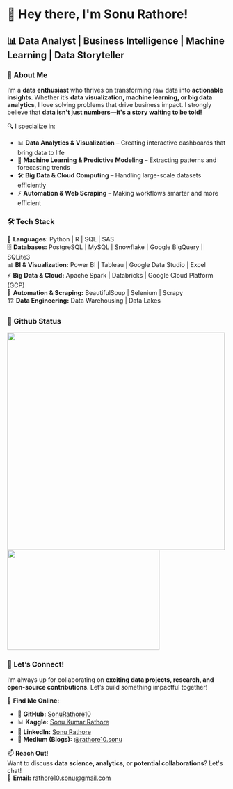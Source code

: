 # 👋 Hey there, I'm Sonu Rathore!  

## 📊 Data Analyst | Business Intelligence | Machine Learning | Data Storyteller  

### 👀 About Me  
I’m a **data enthusiast** who thrives on transforming raw data into **actionable insights**. Whether it’s **data visualization, machine learning, or big data analytics**, I love solving problems that drive business impact. I strongly believe that **data isn't just numbers—it's a story waiting to be told!**  

🔍 I specialize in:  
- 📊 **Data Analytics & Visualization** – Creating interactive dashboards that bring data to life  
- 🤖 **Machine Learning & Predictive Modeling** – Extracting patterns and forecasting trends  
- 🛠 **Big Data & Cloud Computing** – Handling large-scale datasets efficiently  
- ⚡ **Automation & Web Scraping** – Making workflows smarter and more efficient  

### 🛠 Tech Stack  
🚀 **Languages:** Python | R | SQL | SAS  
🗄️ **Databases:** PostgreSQL | MySQL | Snowflake | Google BigQuery | SQLite3  
📊 **BI & Visualization:** Power BI | Tableau | Google Data Studio | Excel  
⚡ **Big Data & Cloud:** Apache Spark | Databricks | Google Cloud Platform (GCP)  
🤖 **Automation & Scraping:** BeautifulSoup | Selenium | Scrapy  
🏗 **Data Engineering:** Data Warehousing | Data Lakes  


### 💬 Github Status
<p float="left">
  <img src="https://github-readme-stats.vercel.app/api?username=piyushbansal210&count_private=true&show_icons=true&theme=dark" width="500"></img></div>
  <img src="https://github-readme-stats.vercel.app/api/top-langs/?username=piyushbansal210&show_icons=true&theme=dark&layout=compact" width="350" height="230"></img></div> 
</p>

<!-- [![Anurag's GitHub stats](https://github-readme-stats.vercel.app/api?username=iamkryptonite&count_private=true&show_icons=true&theme=dark)
](https://github.com/anuraghazra/github-readme-stats)

[![Top Langs](https://github-readme-stats.vercel.app/api/top-langs/?username=iamkryptonite&show_icons=true&theme=dark&layout=compact)](https://github.com/anuraghazra/github-readme-stats) -->

<!-- [![Readme Card](https://github-readme-stats.vercel.app/api/pin/?username=iamkrytonite&repo=covid-tracker)](https://github.com/iamkryptonite/covid-tracker) -->


### 💬 Let’s Connect!  
I’m always up for collaborating on **exciting data projects, research, and open-source contributions**. Let’s build something impactful together!  

🔗 **Find Me Online:**  
- 🚀 **GitHub:** [SonuRathore10](https://github.com/SonuRathore10)  
- 📊 **Kaggle:** [Sonu Kumar Rathore](https://www.kaggle.com/sonukumarirathore)  
- 🔗 **LinkedIn:** [Sonu Rathore](https://www.linkedin.com/in/sonu-rathore-459b141b7/)  
- 📝 **Medium (Blogs):** [@rathore10.sonu](https://medium.com/@rathore10.sonu)  

📫 **Reach Out!**  
Want to discuss **data science, analytics, or potential collaborations**? Let's chat!  
📧 **Email:** [rathore10.sonu@gmail.com](mailto:rathore10.sonu@gmail.com)  
